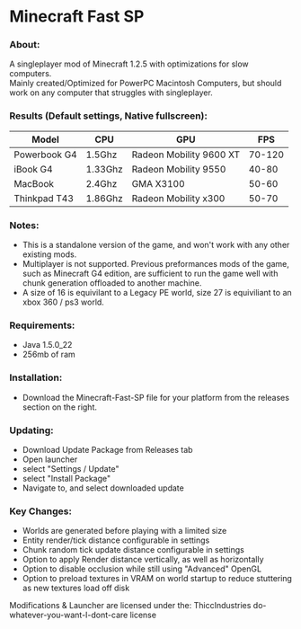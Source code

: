 

# Minecraft Fast SP

### About:
A singleplayer mod of Minecraft 1.2.5 with optimizations for slow computers.  
Mainly created/Optimized for PowerPC Macintosh Computers, but should work on any computer that struggles with singleplayer. 

### Results (Default settings, Native fullscreen):
| Model        | CPU     | GPU                     | FPS     |
|--------------|---------|-------------------------|---------|
| Powerbook G4 | 1.5Ghz  | Radeon Mobility 9600 XT | 70-120  |
| iBook G4     | 1.33Ghz | Radeon Mobility 9550    | 40-80   |
| MacBook      | 2.4Ghz  | GMA X3100               | 50-60   |
| Thinkpad T43 | 1.86Ghz | Radeon Mobility x300    | 50-70   |

### Notes:
* This is a standalone version of the game, and won't work with any other existing mods.  
* Multiplayer is not supported. Previous preformances mods of the game, such as Minecraft G4 edition, are sufficient to run the game well with chunk generation offloaded to another machine.  
* A size of 16 is equivilant to a Legacy PE world, size 27 is equiviliant to an xbox 360 / ps3 world.

### Requirements:
* Java 1.5.0_22
* 256mb of ram
### Installation:
* Download the Minecraft-Fast-SP file for your platform from the releases section on the right.

### Updating:
* Download Update Package from Releases tab  
* Open launcher  
* select "Settings / Update"  
* select "Install Package"  
* Navigate to, and select downloaded update  

### Key Changes:
* Worlds are generated before playing with a limited size
* Entity render/tick distance configurable in settings
* Chunk random tick update distance configurable in settings
* Option to apply Render distance vertically, as well as horizontally
* Option to disable occlusion while still using "Advanced" OpenGL
* Option to preload textures in VRAM on world startup to reduce stuttering as new textures load off disk

Modifications & Launcher are licensed under the:
ThiccIndustries do-whatever-you-want-I-dont-care license
